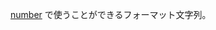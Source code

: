 <a href="#!/api/Ext.util.Format-method-number" rel="Ext.util.Format-method-number" class="docClass">number</a>
で使うことができるフォーマット文字列。
